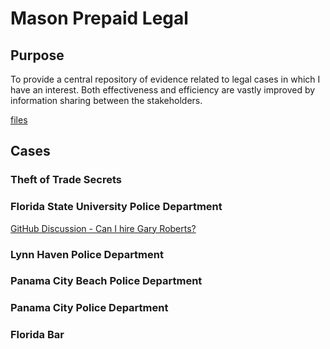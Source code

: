 # Mason Prepaid Legal

## Purpose
To provide a central repository of evidence related to legal cases in which I have an interest.  Both effectiveness and efficiency are vastly improved by information sharing between the stakeholders.

[files](files)


## Cases

### Theft of Trade Secrets

### Florida State University Police Department
[GitHub Discussion - Can I hire Gary Roberts?](https://github.com/mconsulting/legal/discussions/14)

### Lynn Haven Police Department

### Panama City Beach Police Department

### Panama City Police Department 

### Florida Bar
